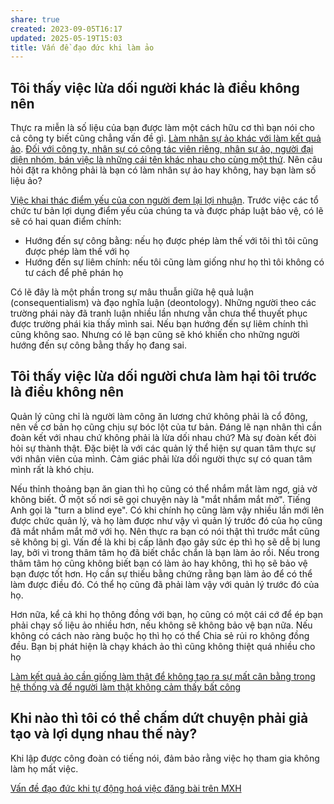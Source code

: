 ```yaml
---
share: true
created: 2023-09-05T16:17
updated: 2025-05-19T15:03
title: Vấn đề đạo đức khi làm ảo
---
```

## Tôi thấy việc lừa dối người khác là điều không nên
Thực ra miễn là số liệu của bạn được làm một cách hữu cơ thì bạn nói cho cả công ty biết cũng chẳng vấn đề gì. [Làm nhân sự ảo khác với làm kết quả ảo](../../../%E2%9A%A1Hi%E1%BB%83u%20bi%E1%BA%BFt%20s%C3%A2u/Ki%E1%BA%BFm%20ti%E1%BB%81n/L%C3%A0m%20thu%C3%AA/L%C3%A0m%20k%E1%BA%BFt%20qu%E1%BA%A3%20%E1%BA%A3o/L%C3%A0m%20nh%C3%A2n%20s%E1%BB%B1%20%E1%BA%A3o%20kh%C3%A1c%20v%E1%BB%9Bi%20l%C3%A0m%20k%E1%BA%BFt%20qu%E1%BA%A3%20%E1%BA%A3o.md). [Đối với công ty, nhân sự có cộng tác viên riêng, nhân sự ảo, người đại diện nhóm, bán việc là những cái tên khác nhau cho cùng một thứ](../../../%E2%9A%A1Hi%E1%BB%83u%20bi%E1%BA%BFt%20s%C3%A2u/M%C3%B4%20h%C3%ACnh%20nh%C3%A2n%20s%E1%BB%B1/%C4%90%E1%BB%91i%20v%E1%BB%9Bi%20c%C3%B4ng%20ty,%20nh%C3%A2n%20s%E1%BB%B1%20c%C3%B3%20c%E1%BB%99ng%20t%C3%A1c%20vi%C3%AAn%20ri%C3%AAng,%20nh%C3%A2n%20s%E1%BB%B1%20%E1%BA%A3o,%20ng%C6%B0%E1%BB%9Di%20%C4%91%E1%BA%A1i%20di%E1%BB%87n%20nh%C3%B3m,%20b%C3%A1n%20vi%E1%BB%87c%20l%C3%A0%20nh%E1%BB%AFng%20c%C3%A1i%20t%C3%AAn%20kh%C3%A1c%20nhau%20cho%20c%C3%B9ng%20m%E1%BB%99t%20th%E1%BB%A9.md). Nên câu hỏi đặt ra không phải là bạn có làm nhân sự ảo hay không, hay bạn làm số liệu ảo? 

[Việc khai thác điểm yếu của con người đem lại lợi nhuận](../../../%E2%9A%A1Hi%E1%BB%83u%20bi%E1%BA%BFt%20s%C3%A2u/%C4%90%E1%BA%A1o%20%C4%91%E1%BB%A9c,%20ph%C3%A1p%20lu%E1%BA%ADt.%20Kinh%20t%E1%BA%BF%20ch%C3%ADnh%20tr%E1%BB%8B/Ch%E1%BB%A7%20ngh%C4%A9a%20t%C6%B0%20b%E1%BA%A3n,%20t%C3%A2n%20t%E1%BB%B1%20do/Vi%E1%BB%87c%20khai%20th%C3%A1c%20%C4%91i%E1%BB%83m%20y%E1%BA%BFu%20c%E1%BB%A7a%20con%20ng%C6%B0%E1%BB%9Di%20%C4%91em%20l%E1%BA%A1i%20l%E1%BB%A3i%20nhu%E1%BA%ADn.md). Trước việc các tổ chức tư bản lợi dụng điểm yếu của chúng ta và được pháp luật bảo vệ, có lẽ sẽ có hai quan điểm chính:
- Hướng đến sự công bằng: nếu họ được phép làm thế với tôi thì tôi cũng được phép làm thế với họ
- Hướng đến sự liêm chính: nếu tôi cũng làm giống như họ thì tôi không có tư cách để phê phán họ

Có lẽ đây là một phần trong sự mâu thuẫn giữa hệ quả luận (consequentialism) và đạo nghĩa luận (deontology). Những người theo các trường phái này đã tranh luận nhiều lần nhưng vẫn chưa thể thuyết phục được trường phái kia thấy mình sai. Nếu bạn hướng đến sự liêm chính thì cũng không sao. Nhưng có lẽ bạn cũng sẽ khó khiến cho những người hướng đến sự công bằng thấy họ đang sai.

## Tôi thấy việc lừa dối người chưa làm hại tôi trước là điều không nên
Quản lý cũng chỉ là người làm công ăn lương chứ không phải là cổ đông, nên về cơ bản họ cũng chịu sự bóc lột của tư bản. Đáng lẽ nạn nhân thì cần đoàn kết với nhau chứ không phải là lừa dối nhau chứ? Mà sự đoàn kết đòi hỏi sự thành thật. Đặc biệt là với các quản lý thể hiện sự quan tâm thực sự với nhân viên của mình. Cảm giác phải lừa dối người thực sự có quan tâm mình rất là khó chịu.

Nếu thỉnh thoảng bạn ăn gian thì họ cũng có thể nhắm mắt làm ngơ, giả vờ không biết. Ở một số nơi sẽ gọi chuyện này là "mắt nhắm mắt mở". Tiếng Anh gọi là "turn a blind eye". Có khi chính họ cũng làm vậy nhiều lần mới lên được chức quản lý, và họ làm được như vậy vì quản lý trước đó của họ cũng đã mắt nhắm mắt mở với họ. Nên thực ra bạn có nói thật thì trước mắt cũng sẽ không bị gì. Vấn đề là khi bị cấp lãnh đạo gây sức ép thì họ sẽ dễ bị lung lay, bởi vì trong thâm tâm họ đã biết chắc chắn là bạn làm ảo rồi. Nếu trong thâm tâm họ cũng không biết bạn có làm ảo hay không, thì họ sẽ bảo vệ bạn được tốt hơn. Họ cần sự thiếu bằng chứng rằng bạn làm ảo để có thể làm được điều đó. Có thể họ cũng đã phải làm vậy với quản lý trước đó của họ. 

Hơn nữa, kể cả khi họ thông đồng với bạn, họ cũng có một cái cớ để ép bạn phải chạy số liệu ảo nhiều hơn, nếu không sẽ không bảo vệ bạn nữa. Nếu không có cách nào ràng buộc họ thì họ có thể 
Chia sẻ rủi ro không đồng đều. Bạn bị phát hiện là chạy khách ảo thì cũng không thiệt quá nhiều cho họ

[Làm kết quả ảo cần giống làm thật để không tạo ra sự mất cân bằng trong hệ thống và để người làm thật không cảm thấy bất công](../../../%E2%9A%A1Hi%E1%BB%83u%20bi%E1%BA%BFt%20s%C3%A2u/Ki%E1%BA%BFm%20ti%E1%BB%81n/L%C3%A0m%20thu%C3%AA/L%C3%A0m%20k%E1%BA%BFt%20qu%E1%BA%A3%20%E1%BA%A3o/L%C3%A0m%20k%E1%BA%BFt%20qu%E1%BA%A3%20%E1%BA%A3o%20c%E1%BA%A7n%20gi%E1%BB%91ng%20l%C3%A0m%20th%E1%BA%ADt%20%C4%91%E1%BB%83%20kh%C3%B4ng%20t%E1%BA%A1o%20ra%20s%E1%BB%B1%20m%E1%BA%A5t%20c%C3%A2n%20b%E1%BA%B1ng%20trong%20h%E1%BB%87%20th%E1%BB%91ng%20v%C3%A0%20%C4%91%E1%BB%83%20ng%C6%B0%E1%BB%9Di%20l%C3%A0m%20th%E1%BA%ADt%20kh%C3%B4ng%20c%E1%BA%A3m%20th%E1%BA%A5y%20b%E1%BA%A5t%20c%C3%B4ng.md)

## Khi nào thì tôi có thể chấm dứt chuyện phải giả tạo và lợi dụng nhau thế này? 
Khi lập được công đoàn có tiếng nói, đảm bảo rằng việc họ tham gia không làm họ mất việc. 

[Vấn đề đạo đức khi tự động hoá việc đăng bài trên MXH](../../T%E1%BB%B1%20%C4%91%E1%BB%99ng%20ho%C3%A1/V%E1%BA%A5n%20%C4%91%E1%BB%81%20%C4%91%E1%BA%A1o%20%C4%91%E1%BB%A9c%20khi%20t%E1%BB%B1%20%C4%91%E1%BB%99ng%20ho%C3%A1%20vi%E1%BB%87c%20%C4%91%C4%83ng%20b%C3%A0i%20tr%C3%AAn%20MXH.md)